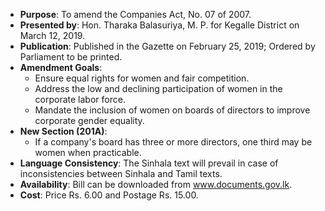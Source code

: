 - **Purpose**: To amend the Companies Act, No. 07 of 2007.
- **Presented by**: Hon. Tharaka Balasuriya, M. P. for Kegalle District on March 12, 2019.
- **Publication**: Published in the Gazette on February 25, 2019; Ordered by Parliament to be printed.
- **Amendment Goals**:
  - Ensure equal rights for women and fair competition.
  - Address the low and declining participation of women in the corporate labor force.
  - Mandate the inclusion of women on boards of directors to improve corporate gender equality.
- **New Section (201A)**: 
  - If a company's board has three or more directors, one third may be women when practicable.
- **Language Consistency**: The Sinhala text will prevail in case of inconsistencies between Sinhala and Tamil texts.
- **Availability**: Bill can be downloaded from www.documents.gov.lk.
- **Cost**: Price Rs. 6.00 and Postage Rs. 15.00.
